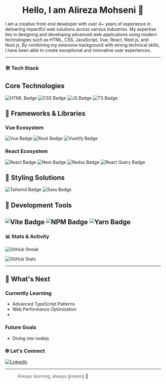 <h1 align="center">Hello, I am Alireza Mohseni 👋</h1>

I am a creative front-end developer with over 4+ years of experience in delivering impactful web solutions across various industries. My expertise lies in designing and developing advanced web applications using modern technologies such as HTML, CSS, JavaScript, Vue, React, Next.js, and Nuxt.js. By combining my extensive background with strong technical skills, I have been able to create exceptional and innovative user experiences.

---

### 🛠️ Tech Stack

## Core Technologies

  ![HTML Badge](https://img.shields.io/badge/HTML-5-orange?logo=html5&logoColor=white&style=for-the-badge&size=large)
  ![CSS Badge](https://img.shields.io/badge/CSS-3-blue?logo=css3&logoColor=white&style=for-the-badge&size=large)
  ![JS Badge](https://img.shields.io/badge/JavaScript-ES6-yellow?logo=javascript&logoColor=white&style=for-the-badge&size=large)
  ![TS Badge](https://img.shields.io/badge/TypeScript-blueviolet?logo=typescript&logoColor=white&style=for-the-badge&size=large)

## 🚀 Frameworks & Libraries

### Vue Ecosystem

  ![Vue Badge](https://img.shields.io/badge/Vue.js-2.0-brightgreen?logo=vue.js&logoColor=white&style=for-the-badge&size=large)
  ![Nuxt Badge](https://img.shields.io/badge/Nuxt.js-2.x-lightblue?logo=nuxt.js&logoColor=white&style=for-the-badge&size=large)
  ![Vuetify Badge](https://img.shields.io/badge/Vuetify-2.x-orange?logo=vuetify&logoColor=white&style=for-the-badge&size=large)

### React Ecosystem

  ![React Badge](https://img.shields.io/badge/React.js-17.x-lightblue?logo=react&logoColor=white&style=for-the-badge&size=large)
  ![Next Badge](https://img.shields.io/badge/Next.js-10.x-green?logo=next.js&logoColor=white&style=for-the-badge&size=large)
  ![Redux Badge](https://img.shields.io/badge/Redux-4.x-purple?logo=redux&logoColor=white&style=for-the-badge&size=large)
  ![React Query Badge](https://img.shields.io/badge/React%20Query-v3-blue?logo=react-query&logoColor=white&style=for-the-badge&size=large)

## 🎨 Styling Solutions

  ![Tailwind Badge](https://img.shields.io/badge/Tailwind%20CSS-v2.0-blue?logo=tailwind-css&logoColor=white&style=for-the-badge&size=large)
  ![Sass Badge](https://img.shields.io/badge/Sass-1.0-pink?logo=sass&logoColor=white&style=for-the-badge&size=large)

## 🔧 Development Tools

  ![Vite Badge](https://img.shields.io/badge/Vite-2.x-green?logo=vite&logoColor=white&style=for-the-badge&size=large)
  ![NPM Badge](https://img.shields.io/badge/NPM-6.x-yellow?logo=npm&logoColor=white&style=for-the-badge&size=large)
  ![Yarn Badge](https://img.shields.io/badge/Yarn-1.x-blue?logo=yarn&logoColor=white&style=for-the-badge&size=large)
---

### 📊 Stats & Activity

  ![GitHub Streak](https://github-readme-streak-stats.herokuapp.com/?user=Mohseni-78&theme=dark)

  <img src="https://github-readme-stats.vercel.app/api?username=Mohseni-78&show_icons=true&theme=radical" alt="GitHub Stats" />

---

## 🚀 What's Next

### Currently Learning
- Advanced TypeScript Patterns
- Web Performance Optimization
- 
### Future Goals
- Diving into nodejs

### 🌐 Let's Connect

[![LinkedIn](https://img.shields.io/badge/-LinkedIn-0A66C2?logo=linkedin&logoColor=white)](https://linkedin.com/in/alireza-mohseni78)

---

> Always learning, always growing 🌱
